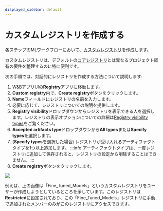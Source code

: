 ```yaml
---
displayed_sidebar: default
---
```


# カスタムレジストリを作成する

各ステップのMLワークフローにおいて、[カスタムレジストリ](./registry_types.md#custom-registry)を作成します。

カスタムレジストリは、デフォルトの[コアレジストリ](./registry_types.md#core-registry)とは異なるプロジェクト固有の要件を整理するのに特に便利です。

次の手順では、対話的にレジストリを作成する方法について説明します:
1. W&BアプリUIの**Registry**アプリに移動します。
2. **Custom registry**内で、**Create registry**ボタンをクリックします。
3. **Name**フィールドにレジストリの名前を入力します。
4. 必要に応じて、レジストリについての説明を提供します。
5. **Registry visibility**ドロップダウンからレジストリを表示できる人を選択します。レジストリの表示オプションについての詳細は[Registry visibility types](./configure_registry.md#registry-visibility-types)をご覧ください。
6. **Accepted artifacts type**ドロップダウンから**All types**または**Specify types**を選択します。
7. (**Specify types**を選択した場合) レジストリが受け入れるアーティファクトタイプを1つ以上追加します。
:::info
アーティファクトタイプは、一度レジストリに追加して保存されると、レジストリの設定から削除することはできません。
:::
8. **Create registry**ボタンをクリックします。



![](/images/registry/create_registry.gif)

例えば、上の画像は「Fine_Tuned_Models」というカスタムレジストリをユーザーが作成しようとしているところを示しています。このレジストリは**Restricted**に設定されており、この「Fine_Tuned_Models」レジストリに手動で追加されたメンバーのみがこのレジストリにアクセスできます。